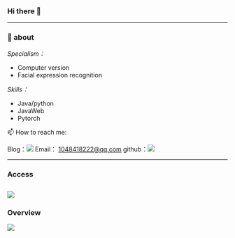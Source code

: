 ### Hi there 👋

<!--
**William9527wn/William9527wn** is a ✨ _special_ ✨ repository because its `README.md` (this file) appears on your GitHub profile.


Here are some ideas to get you started:

- 🔭 I’m currently working on ...
- 🌱 I’m currently learning ...
- 👯 I’m looking to collaborate on ...
- 🤔 I’m looking for help with ...
- 💬 Ask me about ...
- 📫 How to reach me: ...
- 😄 Pronouns: ...
- ⚡ Fun fact: ...
-->
-------------
### 💬 about
*Specialism：* 
 - Computer version
 - Facial expression recognition 

*Skills：*
 - Java/python
 - JavaWeb
 - Pytorch

📫 How to reach me: 

Blog：![](https://www.wncoder.com/)
Email： 1048418222@qq.com
github：![](https://github.com/William9527wn)

------------
### Access
![](https://visitor-badge.glitch.me/badge?page_id=William9527wn.readme)
------------
### Overview
<img  src="https://github-readme-stats.vercel.app/api?username=William9527wn&show_icons=true&icon_color=CE1D2D&text_color=718096&bg_color=ffffff&hide_title=true" />


